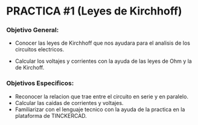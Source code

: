 # PRACTICA #1 (Leyes de Kirchhoff)

### Objetivo General:
- Conocer las leyes de Kirchhoff que nos ayudara para el analisis de los circuitos electricos.
 
- Calcular los voltajes y corrientes con la ayuda de las leyes de Ohm y la de Kirchoff.

### Objetivos Especificos:

- Reconocer la relacion que trae entre el circuito en serie y en paralelo.
- Calcular las caidas de corrientes y voltajes.
- Familiarizar con el lenguaje tecnico con la ayuda de la practica en la plataforma de TINCKERCAD.



 
